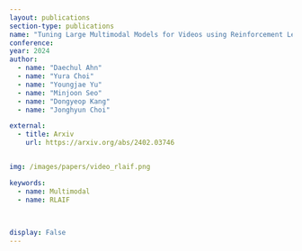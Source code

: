 ```yaml
---
layout: publications
section-type: publications
name: "Tuning Large Multimodal Models for Videos using Reinforcement Learning from AI Feedback"
conference: 
year: 2024
author:
  - name: "Daechul Ahn"
  - name: "Yura Choi"
  - name: "Youngjae Yu"
  - name: "Minjoon Seo"
  - name: "Dongyeop Kang"
  - name: "Jonghyun Choi"

external:
  - title: Arxiv
    url: https://arxiv.org/abs/2402.03746


img: /images/papers/video_rlaif.png

keywords:
  - name: Multimodal
  - name: RLAIF
  
  

display: False
---
```

